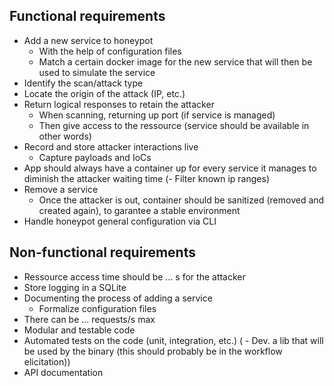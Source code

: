 ## Functional requirements
- Add a new service to honeypot
  - With the help of configuration files
  - Match a certain docker image for the new service that will then be used to simulate the service
- Identify the scan/attack type
- Locate the origin of the attack (IP, etc.)
- Return logical responses to retain the attacker
  - When scanning, returning up port (if service is managed)
  - Then give access to the ressource (service should be available in other words)
- Record and store attacker interactions live
  - Capture payloads and IoCs
- App should always have a container up for every service it manages to diminish the attacker waiting time 
(- Filter known ip ranges)
- Remove a service
  - Once the attacker is out, container should be sanitized (removed and created again), to garantee a stable environment
- Handle honeypot general configuration via CLI

## Non-functional requirements
- Ressource access time should be ... s for the attacker
- Store logging in a SQLite
- Documenting the process of adding a service
  - Formalize configuration files
- There can be ... requests/s max
- Modular and testable code
- Automated tests on the code (unit, integration, etc.)
( - Dev. a lib that will be used by the binary (this should probably be in the workflow elicitation))
- API documentation
